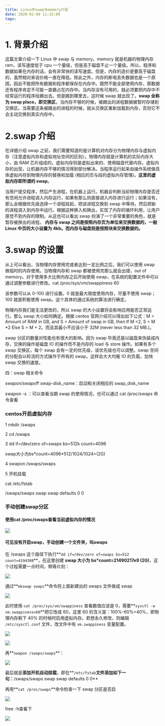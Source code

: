 ```yaml
---
title: Linux中swap与memory介绍
date: 2020-02-09 11:32:09
tags:
---
```


# 1. 背景介绍

 这篇文章介绍一下 Linux 中 swap 与 memory。memory 就是机器的物理内存ram，读写速度低于 cpu 一个量级，但是高于磁盘不止一个量级。所以，程序和数据如果在内存的话，会有非常快的读写速度。但是，内存的造价是要高于磁盘的，虽然相对来说价格一直在降低。除此之外，内存的断电丢失数据也是一个原因，因此不能把所有数据和程序都保存在内存中。既然不能全部使用内存，那数据还有程序肯定不可能一直霸占在内存中。当内存没有可用的，就必须要把内存中不经常运行的程序给踢出去。但是踢到哪里去，这时候 swap 就出现了。**swap 全称为 swap place，即交换区**，当内存不够的时候，被踢出的进程数据被暂时存储到交换区。当需要这条被踢出的进程的时候，就从交换区重新加载到内存，否则它不会主动交换到真实内存中。

# 2.swap 介绍

 在详细介绍 swap 之前，我们需要知道的是计算机对内存分为物理内存与虚拟内存（注意虚拟内存和虚拟地址空间的区别）。物理内存就是计算机的实际内存大小，由 RAM 芯片组成的。虚拟内存则是虚拟出来的、使用磁盘代替内存。虚拟内存的出现，让机器内存不够的情况得到部分解决。当程序运行起来由操作系统做具体虚拟内存到物理内存的替换和加载 (相应的页与段的虚拟内存管理)。**这里的虚拟内存即所谓的 swap**。

 当用户提交程序，然后产生进程，在机器上运行。机器会判断当前物理内存是否还有空闲允许进程调入内存运行，如果有那么则直接调入内存进行运行；如果没有，那么会根据优先级选择一个进程挂起，把该进程交换到 swap 中等待，然后把新的进程调入到内存中运行。根据这种换入和换出，实现了内存的循环利用，让用户感觉不到内存的限制。从这也可以看出 swap 扮演了一个非常重要的角色，就是暂存被换出的进程。 **内存与 swap 之间是按照内存页为单位来交换数据的，一般 Linux 中页的大小设置为 4kb。而内存与磁盘则是按照块来交换数据的。**

# 3.swap 的设置

 从上可以看出，当物理内存使用完或者达到一定比例之后，我们可以使用 swap 做临时的内存使用。当物理内存和 swap 都被使用完那么就会出错，out of memory。对于使用多大比例内存之后开始使用 swap，在系统的配置文件中可以通过调整参数进行修改。cat  /proc/sys/vm/swappiness 60

该参数可以从 0-100 进行设置。0 就是最大限度使用内存，尽量不使用 swap；100 就是积极使用 swap。这个具体的通过系统的算法进行确定。

 物理内存我们是无法更改的，所以 swap 的大小设置将会影响应用能否正常运行。那么 swap 大小如何确定。根据 centos 官网介绍可以得出如下公式：M = Amount of RAM in GB, and S = Amount of swap in GB, then If M <2, S = M *2 Else S = M + 2。而且其最小不应该小于 32M (never less than 32 MB.)。

 swap 分区的数量对性能也有很大的影响。因为 swap 毕竟还是以磁盘来伪装成内存，交换的操作是磁盘 IO 的操作而不是内存的 load 与 store 操作。如果有多个 swap 交换区，每个 swap 会有一定的优先级，该优先级也可以调整。swap 空间的分配会以轮流的方式操作于所有的 swap，这样会大大均衡 IO 的负载，加快 swap 交换的速度。

四：swap 相关命令

 swapon/swapoff swap-disk_name：启动和关闭相应的 swap_disk_name

 swapon -s ：可以查看当期 swap 的使用情况，也可以通过 cat /proc/swaps 命令查看

### centos开启虚拟内存

1 mkdir /swaps

2 cd /swaps

3   dd if=/dev/zero of=swaps bs=512k count=4096  

 swap大小为bs\*count=4096\*512/1024/1024=(2G)

4  swapon /swaps/swaps

5 开机挂载

cat /etc/fstab

/swaps/swaps swap swap defaults 0 0

### 手动创建swap分区

#### 使用cat /proc/swaps查看当前虚拟内存的情况

![](1.png)

#### 可见没有开启swap，手动创建一个文件夹，叫swaps

 在 /swaps 这个路径下执行**`dd if=/dev/zero of=swaps bs=512 count=4194308`**，在这里创建 **swap 大小为 bs\*count=21490217e9 (2G)**，这个过程需要一点时间，稍等片刻： 

![](2.png)

 通过**`mkswap swaps`**命令将上面新建出的 swaps 文件做成 swap 

![](3.png)

 此时使用 `cat /proc/sys/vm/swappiness` 查看数值应该是 0，需要**`sysctl -w vm.swappiness=60`**把它改成 60，这里 60 的含义是：100%-60%=40%，即物理内存剩下 40% 的时候时启用虚拟内存。若想永久修改，则编辑 `/etc/sysctl.conf` 文件，改文件中有 `vm.swappiness` 变量配置。 

![](4.png)

![](5.png)

 再**`swapon /swaps/swaps`**： 

![](6.png)

最后就是**添加开机自动挂载**，即在**`/etc/fstab`**文件添加如下一句：**/swaps/swaps swap swap defaults 0 0**

再用**`cat /proc/swaps`**命令检查一下 swap 分区是否启

![](7.png)

free -h查看下

![](8.png)

